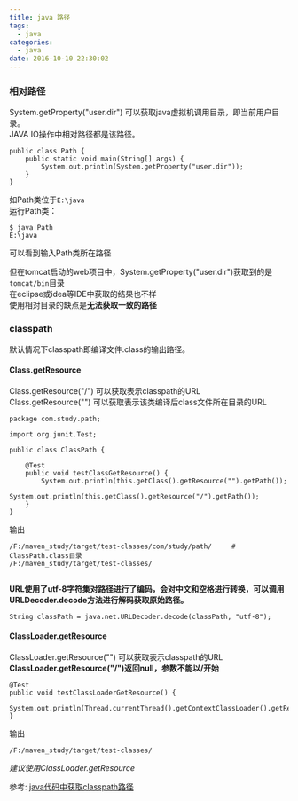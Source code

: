```yaml
---
title: java 路径
tags:
  - java
categories:
  - java
date: 2016-10-10 22:30:02
---
```


### 相对路径
System.getProperty("user.dir") 可以获取java虚拟机调用目录，即当前用户目录。  
JAVA IO操作中相对路径都是该路径。  

<!--more-->

```
public class Path {
    public static void main(String[] args) {
        System.out.println(System.getProperty("user.dir"));
    }
}
```
如Path类位于`E:\java`  
运行Path类：
```
$ java Path
E:\java
```
可以看到输入Path类所在路径


但在tomcat启动的web项目中，System.getProperty("user.dir")获取到的是`tomcat/bin`目录  
在eclipse或idea等IDE中获取的结果也不样  
使用相对目录的缺点是**无法获取一致的路径**


### classpath
默认情况下classpath即编译文件.class的输出路径。  
####  Class.getResource
Class.getResource("/") 可以获取表示classpath的URL  
Class.getResource("") 可以获取表示该类编译后class文件所在目录的URL
```
package com.study.path;

import org.junit.Test;

public class ClassPath {

    @Test
    public void testClassGetResource() {
        System.out.println(this.getClass().getResource("").getPath());
        System.out.println(this.getClass().getResource("/").getPath());
    }
}
```
输出
```
/F:/maven_study/target/test-classes/com/study/path/     # ClassPath.class目录
/F:/maven_study/target/test-classes/
    
```
**URL使用了utf-8字符集对路径进行了编码，会对中文和空格进行转换，可以调用URLDecoder.decode方法进行解码获取原始路径。**
```
String classPath = java.net.URLDecoder.decode(classPath, "utf-8");
```

#### ClassLoader.getResource
ClassLoader.getResource("")  可以获取表示classpath的URL
**ClassLoader.getResource("/")返回null，参数不能以/开始**
```
@Test
public void testClassLoaderGetResource() {
    System.out.println(Thread.currentThread().getContextClassLoader().getResource("").getPath());
}
```
输出
```
/F:/maven_study/target/test-classes/
```


*建议使用ClassLoader.getResource*



参考:
[java代码中获取classpath路径 ](http://blog.csdn.net/magi1201/article/details/18731581)